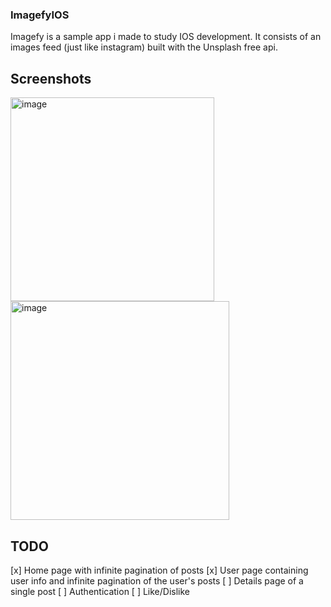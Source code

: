 ### ImagefyIOS
Imagefy is a sample app i made to study IOS development. It consists of an images feed (just like instagram) built with the Unsplash free api.

## Screenshots
<img width="326" alt="image" src="https://user-images.githubusercontent.com/30579274/183332937-cb2d0d97-7f0a-441d-82c8-7d2d53eda113.png">
<img width="350" alt="image" src="https://user-images.githubusercontent.com/30579274/183333165-36b7a11a-7682-4db6-b5bd-8a5dc2522738.png">

## TODO
[x] Home page with infinite pagination of posts
[x] User page containing user info and infinite pagination of the user's posts
[ ] Details page of a single post
[ ] Authentication
[ ] Like/Dislike
